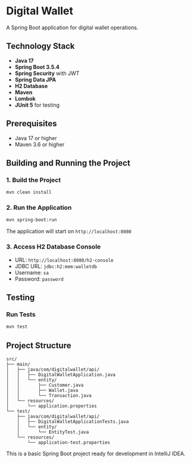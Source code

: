 # Digital Wallet

A Spring Boot application for digital wallet operations.

## Technology Stack

- **Java 17**
- **Spring Boot 3.5.4**
- **Spring Security** with JWT
- **Spring Data JPA**
- **H2 Database**
- **Maven**
- **Lombok**
- **JUnit 5** for testing

## Prerequisites

- Java 17 or higher
- Maven 3.6 or higher

## Building and Running the Project

### 1. Build the Project
```bash
mvn clean install
```

### 2. Run the Application
```bash
mvn spring-boot:run
```

The application will start on `http://localhost:8080`

### 3. Access H2 Database Console
- URL: `http://localhost:8080/h2-console`
- JDBC URL: `jdbc:h2:mem:walletdb`
- Username: `sa`
- Password: `password`

## Testing

### Run Tests
```bash
mvn test
```

## Project Structure

```
src/
├── main/
│   ├── java/com/digitalwallet/api/
│   │   ├── DigitalWalletApplication.java
│   │   └── entity/
│   │       ├── Customer.java
│   │       ├── Wallet.java
│   │       └── Transaction.java
│   └── resources/
│       └── application.properties
└── test/
    ├── java/com/digitalwallet/api/
    │   ├── DigitalWalletApplicationTests.java
    │   └── entity/
    │       └── EntityTest.java
    └── resources/
        └── application-test.properties
```

This is a basic Spring Boot project ready for development in IntelliJ IDEA. 
